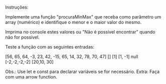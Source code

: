 Instruções:

Implemente uma função "procuraMinMax" que receba como parâmetro um array (numérico) e identifique o menor e o maior valor do mesmo.

Imprima no console estes valores ou "Não é possível encontrar" quando não for possível.

Teste a função com as seguintes entradas:

[56, 65, 64, -3, 23, 42, -15, 65, 14, 32, 78, 70, 47]
[]
[1]
[1, -1]
null
[-2,-2,-2,-2]
[20,10, 30]

Obs.: Use let e const para declarar variáveis se for necessário.
Extra: Faça com uma arrow function.
